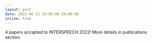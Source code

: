 ```yaml
---
layout: post
date: 2022-06-15 19:00:00-20:00:00
inline: true
---
```


4 papers accapted to INTERSPEECH 2022! More details in publications section.
